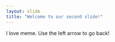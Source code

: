 ```yaml
---
layout: slide
title: "Welcome to our second slide!"
---
```

I love meme.
Use the left arrow to go back!
